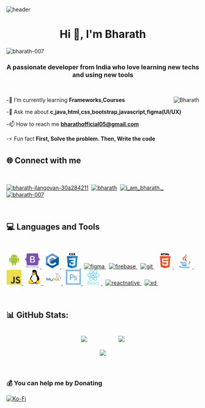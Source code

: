 ![header](https://user-images.githubusercontent.com/59575502/127335491-fdba1874-e943-4d3c-ab8c-678ffe22f8b8.png)
<h1 align="center">Hi 👋, I'm Bharath</h1>
<p align="left"> <img src="https://komarev.com/ghpvc/?username=bharath-007&label=Profile%20views&color=0e75b6&style=flat" alt="bharath-007" /></p>
<h3 align="center">A passionate developer from India who love learning new techs and using new tools</h3><br />
<p><img align="right" src="https://github.com/Adam-pw/Adam-pw/blob/main/animation_500_kxa883sd.gif" alt="Bharath" /></p>

-🌱 I’m currently learning **Frameworks,Courses**

-💬 Ask me about **c,java,html,css,bootstrap,javascript,figma(UI/UX)**
  
-📫 How to reach me **bharathofficial05@gmail.com**

-⚡ Fun fact **First, Solve the problem. Then, Write the code**
  
</div>

## 🌐 Connect with me
</br>
<!-- <h3 align="left">Connect with me:</h3> -->
<p align="left">
<a href="https://linkedin.com/in/bharath-ilangovan-30a284211" target="blank"><img align="center" src="https://raw.githubusercontent.com/rahuldkjain/github-profile-readme-generator/master/src/images/icons/Social/linked-in-alt.svg" alt="bharath-ilangovan-30a284211" height="30" width="40" /></a>&nbsp;
<a href="https://stackoverflow.com/users/bharath" target="blank"><img align="center" src="https://raw.githubusercontent.com/rahuldkjain/github-profile-readme-generator/master/src/images/icons/Social/stack-overflow.svg" alt="bharath" height="30" width="40" /></a>&nbsp;
<a href="https://instagram.com/i_am_bharath._" target="blank"><img align="center" src="https://raw.githubusercontent.com/rahuldkjain/github-profile-readme-generator/master/src/images/icons/Social/instagram.svg" alt="i_am_bharath._" height="30" width="40" /></a>&nbsp;
<a href="https://dribbble.com/bharath-007" target="blank"><img align="center" src="https://raw.githubusercontent.com/rahuldkjain/github-profile-readme-generator/master/src/images/icons/Social/dribbble.svg" alt="bharath-007" height="30" width="40" /></a>&nbsp;
</p>
</br>

## 💻 Languages and Tools
</br>
<!-- <h3 align="left">Languages and Tools:</h3> -->
<p align="left"> 
  <a href="https://developer.android.com" target="_blank" rel="noreferrer"> <img src="https://raw.githubusercontent.com/devicons/devicon/master/icons/android/android-original-wordmark.svg" alt="android" width="40" height="40"/></a>&nbsp;
  <a href="https://getbootstrap.com" target="_blank" rel="noreferrer"> <img src="https://raw.githubusercontent.com/devicons/devicon/master/icons/bootstrap/bootstrap-plain-wordmark.svg" alt="bootstrap" width="40" height="40"/> </a>&nbsp; 
  <a href="https://www.cprogramming.com/" target="_blank" rel="noreferrer"> <img src="https://raw.githubusercontent.com/devicons/devicon/master/icons/c/c-original.svg" alt="c" width="40" height="40"/> </a>&nbsp;
  <a href="https://www.w3schools.com/css/" target="_blank" rel="noreferrer"> <img src="https://raw.githubusercontent.com/devicons/devicon/master/icons/css3/css3-original-wordmark.svg" alt="css3" width="40" height="40"/> </a>&nbsp; 
  <a href="https://www.figma.com/" target="_blank" rel="noreferrer"> <img src="https://www.vectorlogo.zone/logos/figma/figma-icon.svg" alt="figma" width="40" height="40"/> </a>&nbsp; 
  <a href="https://firebase.google.com/" target="_blank" rel="noreferrer"> <img src="https://www.vectorlogo.zone/logos/firebase/firebase-icon.svg" alt="firebase" width="40" height="40"/> </a>&nbsp; 
  <a href="https://git-scm.com/" target="_blank" rel="noreferrer"> <img src="https://www.vectorlogo.zone/logos/git-scm/git-scm-icon.svg" alt="git" width="40" height="40"/> </a>&nbsp; 
  <a href="https://www.w3.org/html/" target="_blank" rel="noreferrer"> <img src="https://raw.githubusercontent.com/devicons/devicon/master/icons/html5/html5-original-wordmark.svg" alt="html5" width="40" height="40"/> </a>&nbsp; 
  <a href="https://www.java.com" target="_blank" rel="noreferrer"> <img src="https://raw.githubusercontent.com/devicons/devicon/master/icons/java/java-original.svg" alt="java" width="40" height="40"/> </a>&nbsp; 
  <a href="https://developer.mozilla.org/en-US/docs/Web/JavaScript" target="_blank" rel="noreferrer"> <img src="https://raw.githubusercontent.com/devicons/devicon/master/icons/javascript/javascript-original.svg" alt="javascript" width="40" height="40"/> </a>&nbsp;
 <a href="https://www.linux.org/" target="_blank" rel="noreferrer"> <img src="https://raw.githubusercontent.com/devicons/devicon/master/icons/linux/linux-original.svg" alt="linux" width="40" height="40"/> </a>&nbsp;
 <a href="https://www.mysql.com/" target="_blank" rel="noreferrer"> <img src="https://raw.githubusercontent.com/devicons/devicon/master/icons/mysql/mysql-original-wordmark.svg" alt="mysql" width="40" height="40"/> </a>&nbsp; 
 <a href="https://www.photoshop.com/en" target="_blank" rel="noreferrer"> <img src="https://raw.githubusercontent.com/devicons/devicon/master/icons/photoshop/photoshop-line.svg" alt="photoshop" width="40" height="40"/> </a>&nbsp; 
 <a href="https://reactjs.org/" target="_blank" rel="noreferrer"> <img src="https://raw.githubusercontent.com/devicons/devicon/master/icons/react/react-original-wordmark.svg" alt="react" width="40" height="40"/> </a>&nbsp; 
 <a href="https://reactnative.dev/" target="_blank" rel="noreferrer"> <img src="https://reactnative.dev/img/header_logo.svg" alt="reactnative" width="40" height="40"/> </a>&nbsp; 
 <a href="https://www.adobe.com/products/xd.html" target="_blank" rel="noreferrer"> <img src="https://cdn.worldvectorlogo.com/logos/adobe-xd.svg" alt="xd" width="40" height="40"/> </a>&nbsp; 
</p>
</br>


## 📊 GitHub Stats:
</br>
<div align="center" >
  <img style="height: auto; width: 40%; margin-right:5%;" class="img" src="https://github-readme-stats.vercel.app/api?username=Bharath-007&theme=dark&hide_border=false&include_all_commits=false&count_private=false" />&emsp;&emsp;
    <img style="height: auto; width: 40%; margin-left:5%;" class="img" src="https://github-readme-streak-stats.herokuapp.com/?user=Bharath-007&theme=dark&hide_border=false" /></br></br>
     <img style="height: auto; width: 40%;" class="img" src="https://github-readme-stats.vercel.app/api/top-langs/?username=Bharath-007&theme=dark&hide_border=false&include_all_commits=false&count_private=false&layout=compact" /></br>
</div>
</br>
</br>

 ### 💰 You can help me by Donating
  [![Ko-Fi](https://img.shields.io/badge/Ko--fi-F16061?style=for-the-badge&logo=ko-fi&logoColor=white)](https://ko-fi.com/ko-fi.com/bharath007) 
